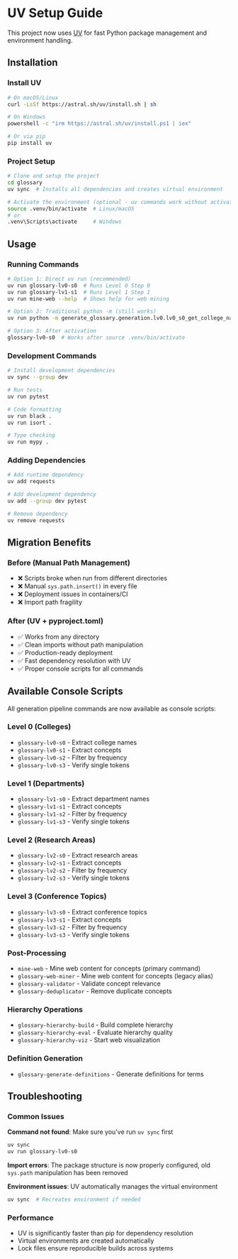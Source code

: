 # UV Setup Guide

This project now uses [UV](https://docs.astral.sh/uv/) for fast Python package management and environment handling.

## Installation

### Install UV
```bash
# On macOS/Linux
curl -LsSf https://astral.sh/uv/install.sh | sh

# On Windows
powershell -c "irm https://astral.sh/uv/install.ps1 | iex"

# Or via pip
pip install uv
```

### Project Setup
```bash
# Clone and setup the project
cd glossary
uv sync  # Installs all dependencies and creates virtual environment

# Activate the environment (optional - uv commands work without activation)
source .venv/bin/activate  # Linux/macOS
# or
.venv\Scripts\activate     # Windows
```

## Usage

### Running Commands
```bash
# Option 1: Direct uv run (recommended)
uv run glossary-lv0-s0  # Runs Level 0 Step 0
uv run glossary-lv1-s1  # Runs Level 1 Step 1
uv run mine-web --help  # Shows help for web mining

# Option 2: Traditional python -m (still works)
uv run python -m generate_glossary.generation.lv0.lv0_s0_get_college_names

# Option 3: After activation
glossary-lv0-s0  # Works after source .venv/bin/activate
```

### Development Commands
```bash
# Install development dependencies
uv sync --group dev

# Run tests
uv run pytest

# Code formatting
uv run black .
uv run isort .

# Type checking
uv run mypy .
```

### Adding Dependencies
```bash
# Add runtime dependency
uv add requests

# Add development dependency  
uv add --group dev pytest

# Remove dependency
uv remove requests
```

## Migration Benefits

### Before (Manual Path Management)
- ❌ Scripts broke when run from different directories
- ❌ Manual `sys.path.insert()` in every file  
- ❌ Deployment issues in containers/CI
- ❌ Import path fragility

### After (UV + pyproject.toml)
- ✅ Works from any directory
- ✅ Clean imports without path manipulation
- ✅ Production-ready deployment  
- ✅ Fast dependency resolution with UV
- ✅ Proper console scripts for all commands

## Available Console Scripts

All generation pipeline commands are now available as console scripts:

### Level 0 (Colleges)
- `glossary-lv0-s0` - Extract college names
- `glossary-lv0-s1` - Extract concepts
- `glossary-lv0-s2` - Filter by frequency
- `glossary-lv0-s3` - Verify single tokens

### Level 1 (Departments)  
- `glossary-lv1-s0` - Extract department names
- `glossary-lv1-s1` - Extract concepts
- `glossary-lv1-s2` - Filter by frequency
- `glossary-lv1-s3` - Verify single tokens

### Level 2 (Research Areas)
- `glossary-lv2-s0` - Extract research areas
- `glossary-lv2-s1` - Extract concepts
- `glossary-lv2-s2` - Filter by frequency  
- `glossary-lv2-s3` - Verify single tokens

### Level 3 (Conference Topics)
- `glossary-lv3-s0` - Extract conference topics
- `glossary-lv3-s1` - Extract concepts
- `glossary-lv3-s2` - Filter by frequency
- `glossary-lv3-s3` - Verify single tokens

### Post-Processing
- `mine-web` - Mine web content for concepts (primary command)
- `glossary-web-miner` - Mine web content for concepts (legacy alias)
- `glossary-validator` - Validate concept relevance
- `glossary-deduplicator` - Remove duplicate concepts

### Hierarchy Operations
- `glossary-hierarchy-build` - Build complete hierarchy
- `glossary-hierarchy-eval` - Evaluate hierarchy quality
- `glossary-hierarchy-viz` - Start web visualization

### Definition Generation
- `glossary-generate-definitions` - Generate definitions for terms

## Troubleshooting

### Common Issues

**Command not found**: Make sure you've run `uv sync` first
```bash
uv sync
uv run glossary-lv0-s0
```

**Import errors**: The package structure is now properly configured, old `sys.path` manipulation has been removed

**Environment issues**: UV automatically manages the virtual environment
```bash
uv sync  # Recreates environment if needed
```

### Performance
- UV is significantly faster than pip for dependency resolution
- Virtual environments are created automatically
- Lock files ensure reproducible builds across systems